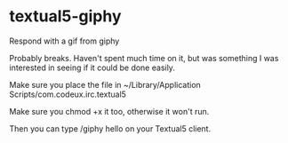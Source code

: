 # textual5-giphy
Respond with a gif from giphy

Probably breaks. Haven't spent much time on it, but was something I was
interested in seeing if it could be done easily.

Make sure you place the file in ~/Library/Application
Scripts/com.codeux.irc.textual5

Make sure you chmod +x it too, otherwise it won't run. 

Then you can type /giphy hello on your Textual5 client.
